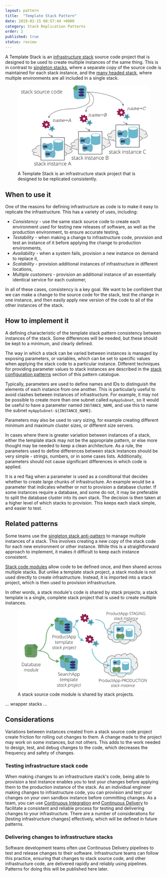 ```yaml
---
layout: pattern
title:  "Template Stack Pattern"
date: 2019-02-15 08:57:44 +0000
category: Stack Replication Patterns
order: 2
published: true
status: review
---
```


A Template Stack is an [infrastructure stack](/patterns/stack-concept/) source code project that is designed to be used to create multiple instances of the same thing. This is in contrast to [singleton stacks](singleton-stack.html), where a separate copy of the source code is maintained for each stack instance, and the [many headed stack](many-headed-stack.html), where multiple environments are all included in a single stack.


<figure>
  <img src="images/template-stack.png" alt="A Template Stack is an infrastructure stack project that is designed to be replicated consistently"/>
  <figcaption>A Template Stack is an infrastructure stack project that is designed to be replicated consistently.</figcaption>
</figure>


## When to use it

One of the reasons for defining infrastructure as code is to make it easy to replicate the infrastructure. This has a variety of uses, including:

- *Consistency* - use the same stack source code to create each environment used for testing new releases of software, as well as the production environment, to ensure accurate testing,
- *Testability* - when making a change to infrastructure code, provision and test an instance of it before applying the change to production environments,
- *Availability* - when a system fails, provision a new instance on demand to replace it,
- *Scalability* - provision additional instances of infrastructure in different locations,
- *Multiple customers* - provision an additional instance of an essentially identical service for each customer,

In all of these cases, consistency is a key goal. We want to be confident that we can make a change to the source code for the stack, test the change in one instance, and then easily apply new version of the code to all of the other instances of the stack.


## How to implement it

A defining characteristic of the template stack pattern consistency between instances of the stack. Some differences will be needed, but these should be kept to a minimum, and clearly defined.

The way in which a stack can be varied between instances is managed by exposing parameters, or variables, which can be set to specific values when applying the stack code to a particular instance. Different techniques for providing parameter values to stack instances are described in the [stack configuration patterns](/patterns/stack-configuration/) section of this pattern catalogue. 

Typically, parameters are used to define names and IDs to distinguish the elements of each instance from one another. This is particularly useful to avoid clashes between instances of infrastructure. For example, it may not be possible to create more than one subnet called `myAppSubnet`, so it would be useful to have a parameter named `INSTANCE_NAME`, and use this to name the subnet `myAppSubnet-${INSTANCE_NAME}`.

Parameters may also be used to vary sizing, for example creating different minimum and maximum cluster sizes, or different size servers.

In cases where there is greater variation between instances of a stack, either the template stack may not be the appropriate pattern, or else more thought may be needed to keep a clean architecture. As a rule, the parameters used to define differences between stack instances should be very simple - strings, numbers, or in some cases lists. Additionally, parameters should not cause significant differences in which code is applied.

It is a red flag when a parameter is used as a conditional that decides whether to create large chunks of infrastructure. An example would be a parameter that indicates whether or not to provision a database cluster. If some instances require a database, and some do not, it may be preferable to split the database cluster into its own stack. The decision is then taken at a higher level of which stacks to provision. This keeps each stack simple, and easier to test.


## Related patterns

Some teams use the [singleton stack anti-pattern](singleton-stack.html) to manage multiple instances of a stack. This involves creating a new copy of the stack code for each new environment or other instance. While this is a straightforward approach to implement, it makes it difficult to keep each instance consistent.

[Stack code modules](stack-code-module.html) allow code to be defined once, and then shared across multiple stacks. But unlike a template stack project, a stack module is not used directly to create infrastructure. Instead, it is imported into a stack project, which is then used to provision infrastructure.

In other words, a stack module's code is shared by stack projects; a stack template is a single, complete stack project that is used to create multiple instances.


<figure>
  <img src="images/code-module-used-by-template-stack.png" alt="A stack source code module is shared by stack projects"/>
  <figcaption>A stack source code module is shared by stack projects.</figcaption>
</figure>


... wrapper stacks ...


## Considerations

Variations between instances created from a stack source code project create friction for rolling out changes to them. A change made to the project may work on some instances, but not others. This adds to the work needed to design, test, and debug changes to the code, which decreases the frequency and safety of changes.


### Testing infrastructure stack code

When making changes to an infrastructure stack's code, being able to provision a test instance enables you to test your changes before applying them to the production instance of the stack. As an individual engineer making changes to infrastructure code, you can provision and test your changes on your own sandbox instance before committing changes. As a team, you can use [Continuous Integration](https://martinfowler.com/articles/continuousIntegration.html) and [Continuous Delivery](https://martinfowler.com/bliki/ContinuousDelivery.html) to facilitate a consistent and reliable process for testing and delivering changes to your infrastructure. There are a number of considerations for [testing infrastructure changes] effectively, which will be defined in future patterns.


### Delivering changes to infrastructure stacks

Software development teams often use Continuous Delivery pipelines to test and release changes to their software. Infrastructure teams can follow this practice, ensuring that changes to stack source code, and other infrastructure code, are delivered rapidly and reliably using pipelines. Patterns for doing this will be published here later.
